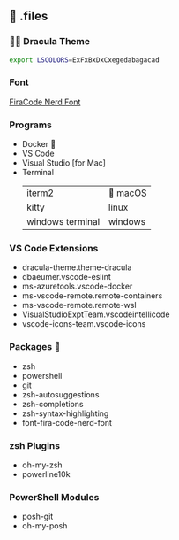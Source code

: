 ## 🔧 .files

### :vampire_man: Dracula Theme
```sh
export LSCOLORS=ExFxBxDxCxegedabagacad
```

### Font
[FiraCode Nerd Font](https://github.com/ryanoasis/nerd-fonts/tree/master/patched-fonts/FiraCode)

### Programs
* Docker :whale:
* VS Code
* Visual Studio [for Mac]
* Terminal <table>
            <tr>
              <td>iterm2</td>
              <td>:beer: macOS</td>
            </tr>
            <tr>
              <td>kitty</td>
              <td>linux</td>
            </tr>
            <tr>
              <td>windows terminal</td>
              <td>windows</td>
            </tr>
          </table>

### VS Code Extensions
* dracula-theme.theme-dracula
* dbaeumer.vscode-eslint
* ms-azuretools.vscode-docker
* ms-vscode-remote.remote-containers
* ms-vscode-remote.remote-wsl
* VisualStudioExptTeam.vscodeintellicode
* vscode-icons-team.vscode-icons

### Packages :beer:
* zsh
* powershell
* git
* zsh-autosuggestions
* zsh-completions
* zsh-syntax-highlighting
* font-fira-code-nerd-font

### zsh Plugins
* oh-my-zsh
* powerline10k
    
### PowerShell Modules
* posh-git
* oh-my-posh
